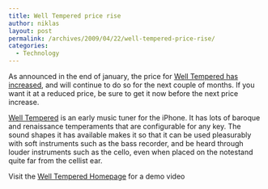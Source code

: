 ```yaml
---
title: Well Tempered price rise
author: niklas
layout: post
permalink: /archives/2009/04/22/well-tempered-price-rise/
categories:
  - Technology
---
```

As announced in the end of january, the price for [Well Tempered has increased][1], and will continue to do so for the next couple of months. If you want it at a reduced price, be sure to get it now before the next price increase.

[Well Tempered][1] is an early music tuner for the iPhone. It has lots of baroque and renaissance temperaments that are configurable for any key. The sound shapes it has available makes it so that it can be used pleasurably with soft instruments such as the bass recorder, and be heard through louder instruments such as the cello, even when placed on the notestand quite far from the cellist ear.

Visit the [Well Tempered Homepage][2] for a demo video

 [1]: http://tinyurl.com/WellTemperedApp
 [2]: http://tinyurl.com/WellTempered